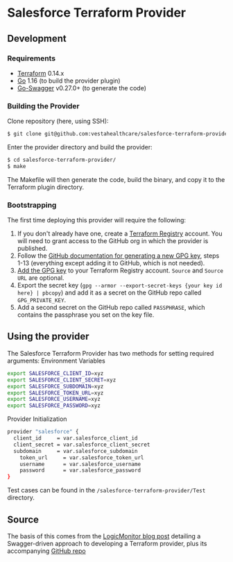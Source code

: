 # Salesforce Terraform Provider


## Development

### Requirements

-	[Terraform](https://www.terraform.io/downloads.html) 0.14.x
-	[Go](https://golang.org/doc/install) 1.16 (to build the provider plugin)
-   [Go-Swagger](https://goswagger.io/install.html) v0.27.0+ (to generate the code)

### Building the Provider
Clone repository (here, using SSH):
```sh
$ git clone git@github.com:vestahealthcare/salesforce-terraform-provider.git
```
Enter the provider directory and build the provider:
```sh
$ cd salesforce-terraform-provider/
$ make
```
The Makefile will then generate the code, build the binary, and copy it to the Terraform plugin directory.


### Bootstrapping
The first time deploying this provider will require the following:

1. If you don't already have one, create a [Terraform Registry](https://registry.terraform.io/) account. You will need to grant access to the GitHub org in which the provider is published.
2. Follow the [GitHub documentation for generating a new GPG key](https://docs.github.com/en/authentication/managing-commit-signature-verification/generating-a-new-gpg-key), steps 1-13 (everything except adding it to GitHub, which is not needed).
3. [Add the GPG key](https://registry.terraform.io/settings/gpg-keys/new) to your Terraform Registry account. `Source` and `Source URL` are optional.
4. Export the secret key (`gpg --armor --export-secret-keys {your key id here} | pbcopy`) and add it as a secret on the GitHub repo called `GPG_PRIVATE_KEY`.
5. Add a second secret on the GitHub repo called `PASSPHRASE`, which contains the passphrase you set on the key file.


## Using the provider

The Salesforce Terraform Provider has two methods for setting required arguments:
Environment Variables
```sh
export SALESFORCE_CLIENT_ID=xyz
export SALESFORCE_CLIENT_SECRET=xyz
export SALESFORCE_SUBDOMAIN=xyz
export SALESFORCE_TOKEN_URL=xyz
export SALESFORCE_USERNAME=xyz
export SALESFORCE_PASSWORD=xyz
```

Provider Initialization
```sh
provider "salesforce" {
  client_id     = var.salesforce_client_id
  client_secret = var.salesforce_client_secret
  subdomain     = var.salesforce_subdomain
	token_url     = var.salesforce_token_url
	username      = var.salesforce_username
	password      = var.salesforce_password
}
```
Test cases can be found in the `/salesforce-terraform-provider/Test` directory.


## Source
The basis of this comes from the [LogicMonitor blog post](http://logicmonitor.com/blog/how-to-write-a-custom-terraform-provider-automatically-with-openapi) detailing a Swagger-driven approach to developing a Terraform provider, plus its accompanying [GitHub repo](https://github.com/logicmonitor/automated-terraform-provider)
